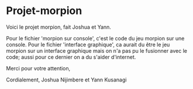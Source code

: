 # Projet-morpion

Voici le projet morpion, fait Joshua et Yann.

Pour le fichier 'morpion sur console', c'est le code du jeu morpion sur une console.
Pour le fichier 'interface graphique', ca aurait du être le jeu morpion sur un interface graphique mais on n'a pas pu le fusionner avec le code;
aussi pour ce dernier on a du s'aider d'internet.

Merci pour votre attention,

Cordialement,
Joshua Nijimbere et Yann Kusanagi
